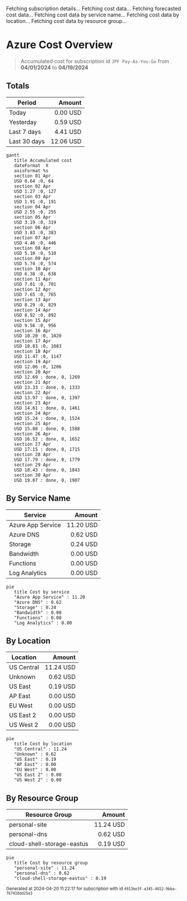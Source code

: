 Fetching subscription details...
Fetching cost data...
Fetching forecasted cost data...
Fetching cost data by service name...
Fetching cost data by location...
Fetching cost data by resource group...
# Azure Cost Overview

> Accumulated cost for subscription id `JPF Pay-As-You-Go` from **04/01/2024** to **04/19/2024**

## Totals

|Period|Amount|
|---|---:|
|Today|0.00 USD|
|Yesterday|0.59 USD|
|Last 7 days|4.41 USD|
|Last 30 days|12.06 USD|

```mermaid
gantt
   title Accumulated cost
   dateFormat  X
   axisFormat %s
   section 01 Apr
   USD 0.64 :0, 64
   section 02 Apr
   USD 1.27 :0, 127
   section 03 Apr
   USD 1.91 :0, 191
   section 04 Apr
   USD 2.55 :0, 255
   section 05 Apr
   USD 3.19 :0, 319
   section 06 Apr
   USD 3.83 :0, 383
   section 07 Apr
   USD 4.46 :0, 446
   section 08 Apr
   USD 5.10 :0, 510
   section 09 Apr
   USD 5.74 :0, 574
   section 10 Apr
   USD 6.38 :0, 638
   section 11 Apr
   USD 7.01 :0, 701
   section 12 Apr
   USD 7.65 :0, 765
   section 13 Apr
   USD 8.29 :0, 829
   section 14 Apr
   USD 8.92 :0, 892
   section 15 Apr
   USD 9.56 :0, 956
   section 16 Apr
   USD 10.20 :0, 1020
   section 17 Apr
   USD 10.83 :0, 1083
   section 18 Apr
   USD 11.47 :0, 1147
   section 19 Apr
   USD 12.06 :0, 1206
   section 20 Apr
   USD 12.69 : done, 0, 1269
   section 21 Apr
   USD 13.33 : done, 0, 1333
   section 22 Apr
   USD 13.97 : done, 0, 1397
   section 23 Apr
   USD 14.61 : done, 0, 1461
   section 24 Apr
   USD 15.24 : done, 0, 1524
   section 25 Apr
   USD 15.88 : done, 0, 1588
   section 26 Apr
   USD 16.52 : done, 0, 1652
   section 27 Apr
   USD 17.15 : done, 0, 1715
   section 28 Apr
   USD 17.79 : done, 0, 1779
   section 29 Apr
   USD 18.43 : done, 0, 1843
   section 30 Apr
   USD 19.07 : done, 0, 1907
```

## By Service Name

|Service|Amount|
|---|---:|
|Azure App Service|11.20 USD|
|Azure DNS|0.62 USD|
|Storage|0.24 USD|
|Bandwidth|0.00 USD|
|Functions|0.00 USD|
|Log Analytics|0.00 USD|

```mermaid
pie
   title Cost by service
   "Azure App Service" : 11.20
   "Azure DNS" : 0.62
   "Storage" : 0.24
   "Bandwidth" : 0.00
   "Functions" : 0.00
   "Log Analytics" : 0.00
```

## By Location

|Location|Amount|
|---|---:|
|US Central|11.24 USD|
|Unknown|0.62 USD|
|US East|0.19 USD|
|AP East|0.00 USD|
|EU West|0.00 USD|
|US East 2|0.00 USD|
|US West 2|0.00 USD|

```mermaid
pie
   title Cost by location
   "US Central" : 11.24
   "Unknown" : 0.62
   "US East" : 0.19
   "AP East" : 0.00
   "EU West" : 0.00
   "US East 2" : 0.00
   "US West 2" : 0.00
```

## By Resource Group

|Resource Group|Amount|
|---|---:|
|personal-site|11.24 USD|
|personal-dns|0.62 USD|
|cloud-shell-storage-eastus|0.19 USD|

```mermaid
pie
   title Cost by resource group
   "personal-site" : 11.24
   "personal-dns" : 0.62
   "cloud-shell-storage-eastus" : 0.19
```

<sup>Generated at 2024-04-20 11:22:17 for subscription with id `4913be3f-a345-4652-9bba-767418dd25e3`</sup>

